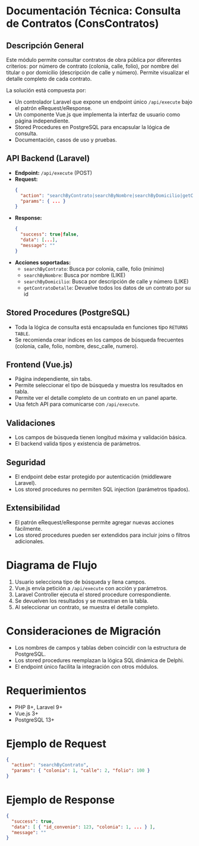 # Documentación Técnica: Consulta de Contratos (ConsContratos)

## Descripción General
Este módulo permite consultar contratos de obra pública por diferentes criterios: por número de contrato (colonia, calle, folio), por nombre del titular o por domicilio (descripción de calle y número). Permite visualizar el detalle completo de cada contrato.

La solución está compuesta por:
- Un controlador Laravel que expone un endpoint único `/api/execute` bajo el patrón eRequest/eResponse.
- Un componente Vue.js que implementa la interfaz de usuario como página independiente.
- Stored Procedures en PostgreSQL para encapsular la lógica de consulta.
- Documentación, casos de uso y pruebas.

## API Backend (Laravel)
- **Endpoint:** `/api/execute` (POST)
- **Request:**
  ```json
  {
    "action": "searchByContrato|searchByNombre|searchByDomicilio|getContratoDetalle",
    "params": { ... }
  }
  ```
- **Response:**
  ```json
  {
    "success": true|false,
    "data": [...],
    "message": ""
  }
  ```
- **Acciones soportadas:**
  - `searchByContrato`: Busca por colonia, calle, folio (mínimo)
  - `searchByNombre`: Busca por nombre (LIKE)
  - `searchByDomicilio`: Busca por descripción de calle y número (LIKE)
  - `getContratoDetalle`: Devuelve todos los datos de un contrato por su id

## Stored Procedures (PostgreSQL)
- Toda la lógica de consulta está encapsulada en funciones tipo `RETURNS TABLE`.
- Se recomienda crear índices en los campos de búsqueda frecuentes (colonia, calle, folio, nombre, desc_calle, numero).

## Frontend (Vue.js)
- Página independiente, sin tabs.
- Permite seleccionar el tipo de búsqueda y muestra los resultados en tabla.
- Permite ver el detalle completo de un contrato en un panel aparte.
- Usa fetch API para comunicarse con `/api/execute`.

## Validaciones
- Los campos de búsqueda tienen longitud máxima y validación básica.
- El backend valida tipos y existencia de parámetros.

## Seguridad
- El endpoint debe estar protegido por autenticación (middleware Laravel).
- Los stored procedures no permiten SQL injection (parámetros tipados).

## Extensibilidad
- El patrón eRequest/eResponse permite agregar nuevas acciones fácilmente.
- Los stored procedures pueden ser extendidos para incluir joins o filtros adicionales.

# Diagrama de Flujo
1. Usuario selecciona tipo de búsqueda y llena campos.
2. Vue.js envía petición a `/api/execute` con acción y parámetros.
3. Laravel Controller ejecuta el stored procedure correspondiente.
4. Se devuelven los resultados y se muestran en la tabla.
5. Al seleccionar un contrato, se muestra el detalle completo.

# Consideraciones de Migración
- Los nombres de campos y tablas deben coincidir con la estructura de PostgreSQL.
- Los stored procedures reemplazan la lógica SQL dinámica de Delphi.
- El endpoint único facilita la integración con otros módulos.

# Requerimientos
- PHP 8+, Laravel 9+
- Vue.js 3+
- PostgreSQL 13+

# Ejemplo de Request
```json
{
  "action": "searchByContrato",
  "params": { "colonia": 1, "calle": 2, "folio": 100 }
}
```

# Ejemplo de Response
```json
{
  "success": true,
  "data": [ { "id_convenio": 123, "colonia": 1, ... } ],
  "message": ""
}
```
